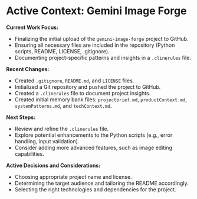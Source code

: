 # Active Context: Gemini Image Forge

**Current Work Focus:**

*   Finalizing the initial upload of the `gemini-image-forge` project to GitHub.
*   Ensuring all necessary files are included in the repository (Python scripts, README, LICENSE, .gitignore).
*   Documenting project-specific patterns and insights in a `.clinerules` file.

**Recent Changes:**

*   Created `.gitignore`, `README.md`, and `LICENSE` files.
*   Initialized a Git repository and pushed the project to GitHub.
*   Created a `.clinerules` file to document project insights.
*   Created initial memory bank files: `projectbrief.md`, `productContext.md`, `systemPatterns.md`, and `techContext.md`.

**Next Steps:**

*   Review and refine the `.clinerules` file.
*   Explore potential enhancements to the Python scripts (e.g., error handling, input validation).
*   Consider adding more advanced features, such as image editing capabilities.

**Active Decisions and Considerations:**

*   Choosing appropriate project name and license.
*   Determining the target audience and tailoring the README accordingly.
*   Selecting the right technologies and dependencies for the project.
